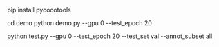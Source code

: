 pip install pycocotools

cd demo
python demo.py --gpu 0 --test_epoch 20

python test.py --gpu 0 --test_epoch 20 --test_set val --annot_subset all